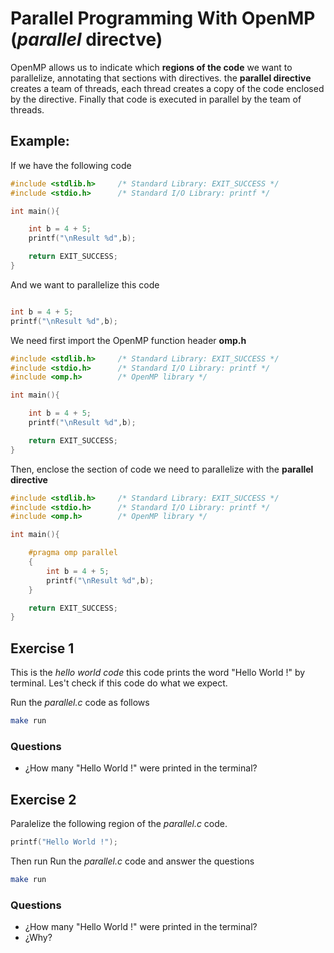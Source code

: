 # Parallel Programming With OpenMP (*parallel* directve)

OpenMP allows us to indicate which **regions of the code** we want to parallelize, annotating that sections with directives. the **parallel directive** creates a team of threads, each thread creates a copy of the code enclosed by the directive. Finally that code is executed in parallel by the team of threads.

## Example: 

If we have the following code

```c
#include <stdlib.h>     /* Standard Library: EXIT_SUCCESS */
#include <stdio.h>      /* Standard I/O Library: printf */

int main(){

    int b = 4 + 5;
    printf("\nResult %d",b);

    return EXIT_SUCCESS;
}
```

And we want to parallelize this code


```c

int b = 4 + 5;
printf("\nResult %d",b);

```

We need first import the OpenMP function header **omp.h**

```c
#include <stdlib.h>     /* Standard Library: EXIT_SUCCESS */
#include <stdio.h>      /* Standard I/O Library: printf */
#include <omp.h>        /* OpenMP library */

int main(){

    int b = 4 + 5;
    printf("\nResult %d",b);

    return EXIT_SUCCESS;
}
```

Then, enclose the section of code we need to parallelize with the **parallel directive**

```c
#include <stdlib.h>     /* Standard Library: EXIT_SUCCESS */
#include <stdio.h>      /* Standard I/O Library: printf */
#include <omp.h>        /* OpenMP library */

int main(){

    #pragma omp parallel
    {
        int b = 4 + 5;
        printf("\nResult %d",b);
    }

    return EXIT_SUCCESS;
}
```

## Exercise 1

This is the *hello world code* this code prints the word "Hello World !" by terminal. Les't check if this code do what we expect.

Run the *parallel.c* code as follows

```bash
make run 
```
### Questions 

* ¿How many "Hello World !" were printed in the terminal?

## Exercise 2

Paralelize the following region of the *parallel.c* code.

```c
printf("Hello World !");
```

Then run Run the *parallel.c* code and answer the questions

```bash
make run 
```

### Questions

* ¿How many "Hello World !" were printed in the terminal? 
* ¿Why?